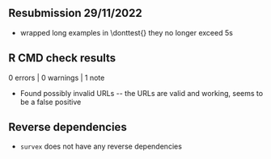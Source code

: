 ## Resubmission 29/11/2022

* wrapped long examples in \donttest{}
  they no longer exceed 5s

## R CMD check results

0 errors | 0 warnings | 1 note

* Found possibly invalid URLs -- the URLs are valid
  and working, seems to be a false positive

## Reverse dependencies

* `survex` does not have any reverse dependencies
